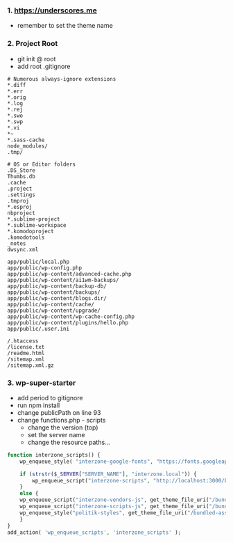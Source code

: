 ### 1. https://underscores.me
- remember to set the theme name

### 2. Project Root
- ​git init​ @ root
- add root .gitignore

``` .gitignore
# Numerous always-ignore extensions
*.diff
*.err
*.orig
*.log
*.rej
*.swo
*.swp
*.vi
*~
*.sass-cache
node_modules/
.tmp/

# OS or Editor folders
.DS_Store
Thumbs.db
.cache
.project
.settings
.tmproj
*.esproj
nbproject
*.sublime-project
*.sublime-workspace
*.komodoproject
.komodotools
_notes
dwsync.xml

app/public/local.php
app/public/wp-config.php
app/public/wp-content/advanced-cache.php
app/public/wp-content/ai1wm-backups/
app/public/wp-content/backup-db/
app/public/wp-content/backups/
app/public/wp-content/blogs.dir/
app/public/wp-content/cache/
app/public/wp-content/upgrade/
app/public/wp-content/wp-cache-config.php
app/public/wp-content/plugins/hello.php
app/public/.user.ini

/.htaccess
/license.txt
/readme.html
/sitemap.xml
/sitemap.xml.gz
```

### 3. wp-super-starter
- add period to gitignore
- run ​npm install
- change publicPath on line 93
- change functions.php - scripts
    + change the version (top)
    + set the server name
    + change the resource paths…
``` php
function interzone_scripts() {
	wp_enqueue_style( "interzone-google-fonts", "https://fonts.googleapis.com/css2?family=Open+Sans:wght@400;600;700&display=swap" );

	if (strstr($_SERVER["SERVER_NAME"], "interzone.local")) {
		wp_enqueue_script("interzone-scripts", "http://localhost:3000/bundled.js", NULL, "1.0", true);
	}
	else {
    wp_enqueue_script("interzone-vendors-js", get_theme_file_uri("/bundled-assets/vendors~scripts.920bf068e75aa8ef387f.js"), NULL, INTERZONE_VERSION, true);
    wp_enqueue_script("interzone-scripts-js", get_theme_file_uri("/bundled-assets/scripts.1fbc480a93cb7e892a8d.js"), NULL, INTERZONE_VERSION, true);
    wp_enqueue_style("politik-styles", get_theme_file_uri("/bundled-assets/styles.1fbc480a93cb7e892a8d.css"));
	}
}
add_action( 'wp_enqueue_scripts', 'interzone_scripts' );
```